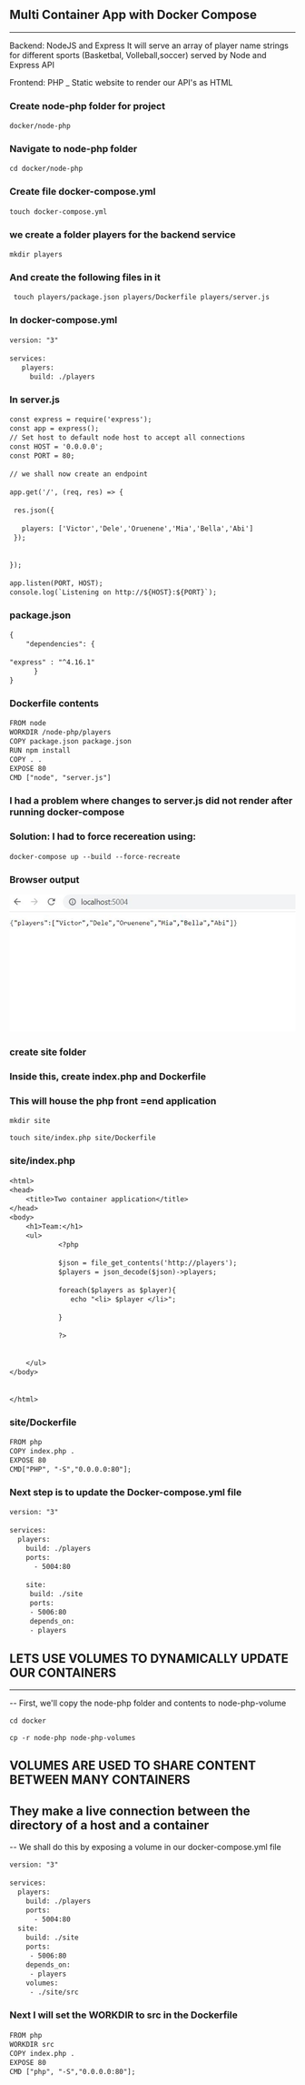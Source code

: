 ## Multi Container App with Docker Compose
---
Backend: NodeJS and Express 
It will serve an array of player name strings for different sports (Basketbal, Volleball,soccer) served by Node and Express API

Frontend: PHP _ Static website to render our API's as HTML
### Create node-php folder for project
```
docker/node-php
```
### Navigate to node-php folder
```
cd docker/node-php
```
### Create file docker-compose.yml

```
touch docker-compose.yml
```
### we create a folder players for the backend service
```
mkdir players
```
### And create the  following files in it
```
 touch players/package.json players/Dockerfile players/server.js
 ```

### In docker-compose.yml
```
version: "3"

services: 
   players:
     build: ./players
```
### In server.js

```
const express = require('express');
const app = express();
// Set host to default node host to accept all connections
const HOST = '0.0.0.0';
const PORT = 80;

// we shall now create an endpoint

app.get('/', (req, res) => {

 res.json({

   players: ['Victor','Dele','Oruenene','Mia','Bella','Abi'] 
 });
   

});

app.listen(PORT, HOST);
console.log(`Listening on http://${HOST}:${PORT}`);
```

### package.json
```
{
    "dependencies": {

"express" : "^4.16.1"
      }
}
```
### Dockerfile contents
```
FROM node
WORKDIR /node-php/players
COPY package.json package.json
RUN npm install 
COPY . .
EXPOSE 80
CMD ["node", "server.js"]
```
### I had a problem where changes to server.js did not render after running docker-compose

### Solution: I had to force recereation using: 
```
docker-compose up --build --force-recreate
```

### Browser output 
![browser output](./images-notes/browser-json.JPG)

### create site folder
### Inside this, create index.php and Dockerfile
### This will house the php front =end application

``` 
mkdir site
```
```
touch site/index.php site/Dockerfile
```

### site/index.php
```
<html>
<head>
    <title>Two container application</title>
</head>
<body>
    <h1>Team:</h1>
    <ul>
            <?php       
            
            $json = file_get_contents('http://players');
            $players = json_decode($json)->players;
            
            foreach($players as $player){
               echo "<li> $player </li>";

            }
            
            ?>
        
        
    </ul>  
</body>


</html>

```

### site/Dockerfile
```
FROM php
COPY index.php .
EXPOSE 80
CMD["PHP", "-S","0.0.0.0:80"];
```

### Next step is to update the Docker-compose.yml file
```
version: "3"

services: 
  players:
    build: ./players
    ports: 
      - 5004:80

    site:
     build: ./site
     ports:
     - 5006:80
     depends_on:
     - players

```

## LETS USE VOLUMES TO DYNAMICALLY UPDATE OUR CONTAINERS
---
-- First, we'll copy the node-php folder and contents to node-php-volume
```
cd docker
```
```
cp -r node-php node-php-volumes
```
## VOLUMES ARE USED TO SHARE CONTENT BETWEEN MANY CONTAINERS
## They make a live connection between the directory of a host and a container
-- We shall do this by exposing a volume in our docker-compose.yml file

```
version: "3"

services: 
  players:
    build: ./players
    ports: 
      - 5004:80
  site:
    build: ./site
    ports:
     - 5006:80
    depends_on:
     - players
    volumes:
     - ./site/src
```

### Next I will set the WORKDIR to src in the Dockerfile
```
FROM php
WORKDIR src
COPY index.php .
EXPOSE 80
CMD ["php", "-S","0.0.0.0:80"];
```